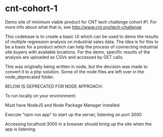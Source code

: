 # cnt-cohort-1
Demo site of minimum viable product for CNT tech challenge cohort #1. For more info about what that is, see http://www.cnt.org/tech-challenge

This codebase is to create a basic UI which can be used to demo the results of multiple regression analysis on industrial sales data. The idea is for this to be a basis for a product which can help the process of connecting industrial site buyers with available locations. For the demo, specific results of the analysis are uploaded as CSVs and accessed by GET calls.

This was originally being written in node, but the decision was made to convert it to a php solution. Some of the node files are left over in the node_deprecated folder.

BELOW IS DEPRECATED FOR NODE APPROACH:

To run locally on your environment:

Must have NodeJS and Node Package Manager installed

Execute "npm run app" to start up the server, listening on port 3000

Accessing localhost:3000 in a browser should bring up the site when the app is listening
